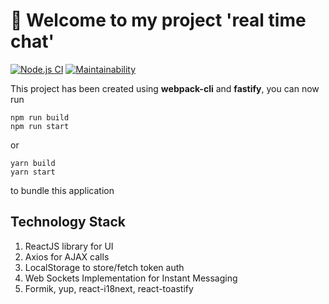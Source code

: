 # 🚀 Welcome to my project 'real time chat'

[![Node.js CI](https://github.com/LisaProgect/real-time-chat/actions/workflows/node.js.yml/badge.svg)](https://github.com/LisaProgect/real-time-chat/actions/workflows/node.js.yml)
[![Maintainability](https://api.codeclimate.com/v1/badges/e5e0c436eacf9ed87d5f/maintainability)](https://codeclimate.com/github/LisaProgect/real-time-chat/maintainability)

This project has been created using **webpack-cli** and **fastify**, you can now run

```
npm run build
npm run start
```

or

```
yarn build
yarn start
```

to bundle this application

## Technology Stack

1. ReactJS library for UI
2. Axios for AJAX calls
3. LocalStorage to store/fetch token auth
4. Web Sockets Implementation for Instant Messaging
5. Formik, yup, react-i18next, react-toastify
